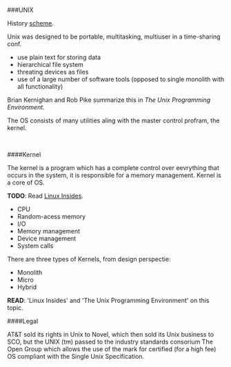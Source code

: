 ###UNIX

History [scheme](https://en.m.wikipedia.org/wiki/File:Unix_history-simple.svg).

Unix was designed to be portable, multitasking, multiuser in a time-sharing conf.

- use plain text for storing data
- hierarchical file system
- threating devices as files
- use of a large number of software tools (opposed to single monolith with all functionality)

Brian Kernighan and Rob Pike summarize this in *The Unix Programming Environment*.

The OS consists of many utilities aling with the master control profram, the kernel.

<br>

####Kernel

The kernel is a program which has a complete control over eevrything that occurs in the system, it is responsible for a memory management. Kernel is a core of OS.

**TODO**: Read [Linux Insides](https://github.com/0xAX/linux-insides).

- CPU
- Random-acess memory
- I/O
- Memory management
- Device management
- System calls

There are three types of Kernels, from design perspectie:

- Monolith
- Micro
- Hybrid

**READ**: 'Linux Insides' and 'The Unix Programming Environment' on this topic.
<br>

####Legal

AT&T sold its rights in Unix to Novel, which then sold its Unix business to SCO, but the UNIX (tm) passed to the industry standards consorium The Open Group which allows the use of the mark for certified (for a high fee) OS compliant with the Single Unix Specification.
